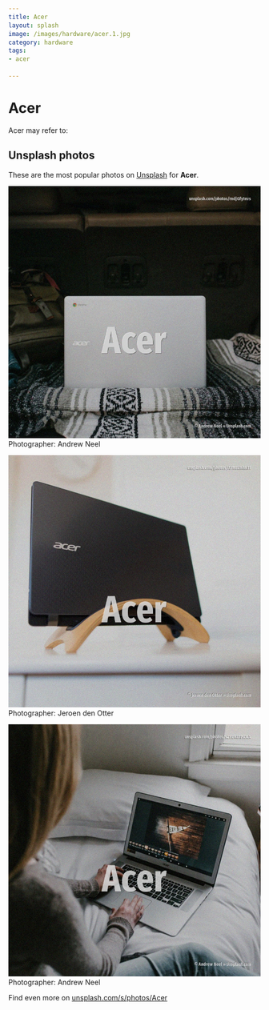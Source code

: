 ```yaml
---
title: Acer
layout: splash
image: /images/hardware/acer.1.jpg
category: hardware
tags:
- acer

---
```

# Acer

Acer may refer to:    

 
## Unsplash photos
These are the most popular photos on [Unsplash](https://unsplash.com) for **Acer**.
 
![Acer](/images/hardware/acer.1.jpg)
Photographer:  Andrew Neel
 
![Acer](/images/hardware/acer.2.jpg)
Photographer:  Jeroen den Otter
 
![Acer](/images/hardware/acer.3.jpg)
Photographer:  Andrew Neel
 
Find even more on [unsplash.com/s/photos/Acer](https://unsplash.com/s/photos/Acer)
 
